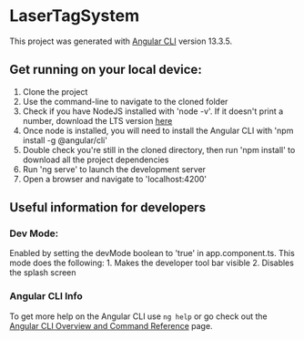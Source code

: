 # LaserTagSystem

This project was generated with [Angular CLI](https://github.com/angular/angular-cli) version 13.3.5.

## Get running on your local device:

1. Clone the project
2. Use the command-line to navigate to the cloned folder
3. Check if you have NodeJS installed with 'node -v'. If it doesn't print a number, download the LTS version [here](https://nodejs.org/en/download/)
4. Once node is installed, you will need to install the Angular CLI with 'npm install -g @angular/cli'
5. Double check you're still in the cloned directory, then run 'npm install' to download all the project dependencies
6. Run 'ng serve' to launch the development server
7. Open a browser and navigate to 'localhost:4200' 

## Useful information for developers

### Dev Mode:

Enabled by setting the devMode boolean to 'true' in app.component.ts. This mode does the following:
    1. Makes the developer tool bar visible
    2. Disables the splash screen

### Angular CLI Info
To get more help on the Angular CLI use `ng help` or go check out the [Angular CLI Overview and Command Reference](https://angular.io/cli) page.

